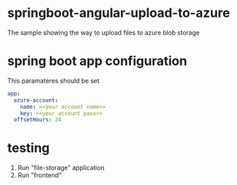 # springboot-angular-upload-to-azure
The sample showing the way to upload files to azure blob storage

# spring boot app configuration
This paramateres should be set

``` yml
app:
  azure-account:
    name: <<your account name>>
    key: <<your account pass>>
  offsetHours: 24
```
# testing

1. Run "file-storage" application
2. Run "frontend"
